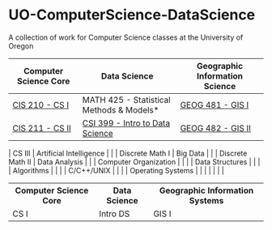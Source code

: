 # UO-ComputerScience-DataScience
A collection of work for Computer Science classes at the University of Oregon

| Computer Science Core            | Data Science                     | Geographic Information Science   |
| -------------------------------- | -------------------------------- | -------------------------------- |
| [CIS 210 - CS I](https://github.com/noahtigner/UO-ComputerScience-DataScience/tree/master/CIS%20210%20-%20CS%20I) | MATH 425 - Statistical Methods & Models* | [GEOG 481 - GIS I](https://github.com/noahtigner/UO-ComputerScience-DataScience/tree/master/GEOG%20481%20-%20Geographic%20Information%20Systems%20I)
| [CIS 211 - CS II](https://github.com/noahtigner/UO-ComputerScience-DataScience/tree/master/CIS%20211%20-%20CS%20II) | [CSI 399 - Intro to Data Science](https://github.com/noahtigner/UO-ComputerScience-DataScience/tree/master/CIS%20399%20-%20Data%20Science) | [GEOG 482 - GIS II](https://github.com/noahtigner/UO-ComputerScience-DataScience/tree/master/GEOG%20482%20-%20Geographic%20Information%20Systems%20II) |
<!--  -->
| CS III                           | Artificial Intelligence          |                                  |
| Discrete Math I                  | Big Data                         |                                  |
| Discrete Math II                 | Data Analysis                    |                                  |
| Computer Organization            |                                  |                                  |
| Data Structures                  |                                  |                                  |
| Algorithms                       |                                  |                                  |
| C/C++/UNIX                       |                                  |                                  |
| Operating Systems                |                                  |                                  |
|                                  |                                  |                                  |


<table>
	<tr>
		<th>Computer Science Core</th>
		<th>Data Science</th>
		<th>Geographic Information Systems</th>
	</tr>
	<tr>
		<td>CS I</td>
		<td> Intro DS</td>
		<td>GIS I</td>
	</tr>
</table>
